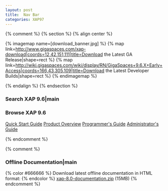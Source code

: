 ```yaml
---
layout: post
title:  Nav Bar
categories: XAP97
---
```


{% comment %}
{% section %}
{% align center %}

{% imagemap name=[download_banner.jpg] %}
{% map link=http://www.gigaspaces.com/xap-download|coords=12,42,151,111|title=Download the Latest GA Release|shape=rect %}
{% map link=http://wiki.gigaspaces.com/wiki/display/RN/GigaSpaces+9.6.X+Early+Access|coords=166,43,305,109|title=Download the Latest Developer Builds|shape=rect %}
{% endimagemap %}

{% endalign %}
{% endsection %}

### Search XAP 9.6|main

<section id="search-results" style="display: none;">
  <p>Search results</p>
  <div class="entries"></div>
</section>

### Browse XAP 9.6

[Quick Start Guide](./quick-start-guide.html)
[Product Overview](./product-overview.html)
[Programmer's Guide](./programmer's-guide.html)
[Administrator's Guide](./administrator's-guide.html)

{% endcomment %}

{% comment %}
### Offline Documentation|main
{% color #666666 %} Download latest offline documentation
  in HTML format:
{% endcolor %}
[xap-8.0-documentation.zip](http://www.gigaspaces.com/docs/manual/xap-8.0-documentation.zip) (15MB)
{% endcomment %}

